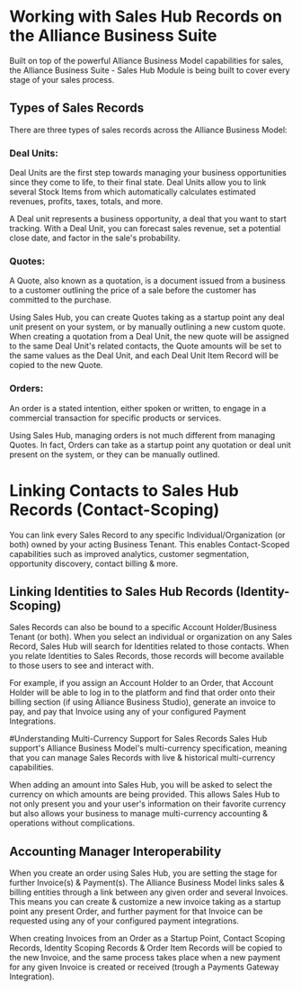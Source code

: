 # Working with Sales Hub Records on the Alliance Business Suite

Built on top of the powerful Alliance Business Model capabilities for sales, the Alliance Business Suite - Sales Hub Module is being built to cover every stage of your sales process.

## Types of Sales Records
There are three types of sales records across the Alliance Business Model:

### Deal Units:

Deal Units are the first step towards managing your business opportunities since they come to life, to their final state. Deal Units allow you to link several Stock Items from which automatically calculates estimated revenues, profits, taxes, totals, and more.

A Deal unit represents a business opportunity, a deal that you want to start tracking. With a Deal Unit, you can forecast sales revenue, set a potential close date, and factor in the sale's probability.


### Quotes:
A Quote, also known as a quotation, is a document issued from a business to a customer outlining the price of a sale before the customer has committed to the purchase.

Using Sales Hub, you can create Quotes taking as a startup point any deal unit present on your system, or by manually outlining a new custom quote. When creating a quotation from a Deal Unit, the new quote will be assigned to the same Deal Unit's related contacts, the Quote amounts will be set to the same values as the Deal Unit, and each Deal Unit Item Record will be copied to the new Quote.


### Orders:
An order is a stated intention, either spoken or written, to engage in a commercial transaction for specific products or services.

Using Sales Hub, managing orders is not much different from managing Quotes. In fact, Orders can take as a startup point any quotation or deal unit present on the system, or they can be manually outlined.


# Linking Contacts to Sales Hub Records (Contact-Scoping)
You can link every Sales Record to any specific Individual/Organization (or both) owned by your acting Business Tenant. This enables Contact-Scoped capabilities such as improved analytics, customer segmentation, opportunity discovery, contact billing & more. 


## Linking Identities to Sales Hub Records (Identity-Scoping)
Sales Records can also be bound to a specific Account Holder/Business Tenant (or both). When you select an individual or organization on any Sales Record, Sales Hub will search for Identities related to those contacts. When you relate Identities to Sales Records, those records will become available to those users to see and interact with.

For example, if you assign an Account Holder to an Order, that Account Holder will be able to log in to the platform and find that order onto their billing section (if using Alliance Business Studio), generate an invoice to pay, and pay that Invoice using any of your configured Payment Integrations.


#Understanding Multi-Currency Support for Sales Records 
Sales Hub support's Alliance Business Model's multi-currency specification, meaning that you can manage Sales Records with live & historical multi-currency capabilities.

When adding an amount into Sales Hub, you will be asked to select the currency on which amounts are being provided. This allows Sales Hub to not only present you and your user's information on their favorite currency but also allows your business to manage multi-currency accounting & operations without complications.

## Accounting Manager Interoperability
When you create an order using Sales Hub, you are setting the stage for further Invoice(s) & Payment(s).
The Alliance Business Model links sales & billing entities through a link between any given order and several Invoices. This means you can create & customize a new invoice taking as a startup point any present Order, and further payment for that Invoice can be requested using any of your configured payment integrations.

When creating Invoices from an Order as a Startup Point, Contact Scoping Records, Identity Scoping Records & Order Item Records will be copied to the new Invoice, and the same process takes place when a new payment for any given Invoice is created or received (trough a Payments Gateway Integration). 
